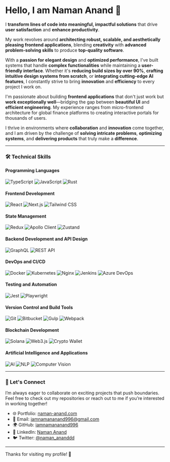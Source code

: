 # Hello, I am Naman Anand 👋

I **transform lines of code into meaningful, impactful solutions** that drive **user satisfaction** and **enhance productivity**.



My work revolves around **architecting robust, scalable, and aesthetically pleasing frontend applications**, blending **creativity** with **advanced problem-solving skills** to produce **top-quality software**.



With a **passion for elegant design** and **optimized performance**, I've built systems that handle **complex functionalities** while maintaining a **user-friendly interface**. Whether it's **reducing build sizes by over 90%**, **crafting intuitive design systems from scratch**, or **integrating cutting-edge AI features**, I constantly strive to bring **innovation** and **efficiency** to every project I work on.



I'm passionate about building **frontend applications** that don't just work but **work exceptionally well**—bridging the gap between **beautiful UI** and **efficient engineering**. My experience ranges from micro-frontend architecture for global finance platforms to creating interactive portals for thousands of users.



I thrive in environments where **collaboration** and **innovation** come together, and I am driven by the challenge of **solving intricate problems**, **optimizing systems**, and **delivering products** that truly make a **difference**.

---

### 🛠️ Technical Skills

#### **Programming Languages**
![TypeScript](https://img.shields.io/badge/-TypeScript-3178C6?logo=typescript&logoColor=fff) 
![JavaScript](https://img.shields.io/badge/-JavaScript-F7DF1E?logo=javascript&logoColor=000) 
![Rust](https://img.shields.io/badge/-Rust-000000?logo=rust&logoColor=fff)

#### **Frontend Development**
![React](https://img.shields.io/badge/-React-61DAFB?logo=react&logoColor=fff) 
![Next.js](https://img.shields.io/badge/-Next.js-000000?logo=nextdotjs&logoColor=fff) 
![Tailwind CSS](https://img.shields.io/badge/-Tailwind%20CSS-06B6D4?logo=tailwind-css&logoColor=fff)

#### **State Management**
![Redux](https://img.shields.io/badge/-Redux-764ABC?logo=redux&logoColor=fff) 
![Apollo Client](https://img.shields.io/badge/-Apollo%20Client-311C87?logo=apollographql&logoColor=fff) 
![Zustand](https://img.shields.io/badge/-Zustand-EA4AAA?logo=none&logoColor=fff)

#### **Backend Development and API Design**
![GraphQL](https://img.shields.io/badge/-GraphQL-E10098?logo=graphql&logoColor=fff) 
![REST API](https://img.shields.io/badge/-REST%20API-0052CC?logo=postman&logoColor=fff)

#### **DevOps and CI/CD**
![Docker](https://img.shields.io/badge/-Docker-2496ED?logo=docker&logoColor=fff) 
![Kubernetes](https://img.shields.io/badge/-Kubernetes-326CE5?logo=kubernetes&logoColor=fff) 
![Nginx](https://img.shields.io/badge/-Nginx-009639?logo=nginx&logoColor=fff) 
![Jenkins](https://img.shields.io/badge/-Jenkins-D24939?logo=jenkins&logoColor=fff)
![Azure DevOps](https://img.shields.io/badge/-Azure%20DevOps-0078D7?logo=azure-devops&logoColor=fff)

#### **Testing and Automation**
![Jest](https://img.shields.io/badge/-Jest-C21325?logo=jest&logoColor=fff) 
![Playwright](https://img.shields.io/badge/-Playwright-2EAD33?logo=playwright&logoColor=fff)

#### **Version Control and Build Tools**
![Git](https://img.shields.io/badge/-Git-F05032?logo=git&logoColor=fff) 
![Bitbucket](https://img.shields.io/badge/-Bitbucket-0052CC?logo=bitbucket&logoColor=fff) 
![Gulp](https://img.shields.io/badge/-Gulp-CF4647?logo=gulp&logoColor=fff) 
![Webpack](https://img.shields.io/badge/-Webpack-8DD6F9?logo=webpack&logoColor=000)

#### **Blockchain Development**
![Solana](https://img.shields.io/badge/-Solana-4E44CE?logo=solana&logoColor=fff) 
![Web3.js](https://img.shields.io/badge/-Web3.js-F16822?logo=web3dotjs&logoColor=fff) 
![Crypto Wallet](https://img.shields.io/badge/-Crypto%20Wallet-00A9E0?logo=metamask&logoColor=fff)

#### **Artificial Intelligence and Applications**
![AI](https://img.shields.io/badge/-AI-5C2D91?logo=openai&logoColor=fff) 
![NLP](https://img.shields.io/badge/-NLP-FF6F61?logo=amazonaws&logoColor=fff) 
![Computer Vision](https://img.shields.io/badge/-Computer%20Vision-2F4F4F?logo=opencv&logoColor=fff)


---


### 🤝 Let's Connect
I’m always eager to collaborate on exciting projects that push boundaries. Feel free to check out my repositories or reach out to me if you’re interested in working together!
- 🌐 Portfolio: [naman-anand.com](http://naman-anand.com)
- 📧 Email: [iamnamananand996@gmail.com](mailto\:iamnamananand996@gmail.com)
- 🌍 GitHub: [iamnamananand996](https://github.com/iamnamananand996)
- 💼 LinkedIn: [Naman Anand](https://in.linkedin.com/in/naman-anand-033a39150)
- 🐦 Twitter: [@naman\_ananddd](https://twitter.com/naman_ananddd)

---

Thanks for visiting my profile! 🚀
